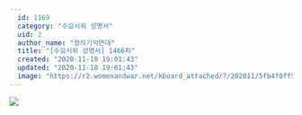 ```yaml
---
  id: 1169
  category: "수요시위 성명서"
  uid: 2
  author_name: "정의기억연대"
  title: "[수요시위 성명서] 1466차"
  created: "2020-11-18 19:01:43"
  updated: "2020-11-18 19:01:43"
  image: "https://r2.womenandwar.net/kboard_attached/7/202011/5fb4f0ff59bb63830374.jpg"
---
```

![](https://r2.womenandwar.net/kboard_attached/7/202011/5fb4f0ff59bb63830374.jpg)